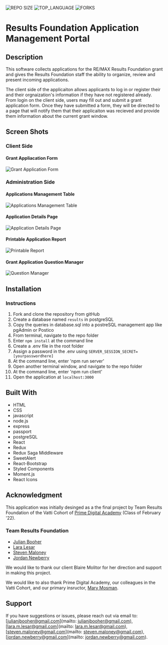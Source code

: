![REPO SIZE](https://img.shields.io/github/repo-size/sdeda1us/project-finale.svg?style=flat-square)
![TOP_LANGUAGE](https://img.shields.io/github/languages/top/sdeda1us/project-finale.svg?style=flat-square)
![FORKS](https://img.shields.io/github/forks/sdeda1us/project-finale.svg?style=social)

# Results Foundation Application Management Portal
  
## Description

  This software collects applications for the RE/MAX Results Foundation grant and gives the Results Foundation staff the ability to organize, review and present incoming applications. 

  The client side of the applicaiton allows applicants to log in or register their and their orgnaization's information if they have not registered already. From login on the client side, users may fill out and submit a grant application form. Once they have submitted a form, they will be directed to a page that will notify them that their applicaiton was recieved and provide them information about the current grant window.  

## Screen Shots

### Client Side

#### Grant Appliacation Form

![Grant Application Form](images/grant_application_form.png)

### Administration Side

#### Applications Management Table
![Applications Management Table](images/applications_table.png)

#### Application Details Page
![Application Details Page](images/app_details_page.png)

#### Printable Application Report
![Printable Report](images/printable_report.png)

#### Grant Application Question Manager
![Question Manager](images/question_manager.png)


## Installation

### Instructions
1. Fork and clone the repository from gitHub
2. Create a database named `results` in postgreSQL
3. Copy the queries in database.sql into a postreSQL management app like pgAdmin or Postico
4. From terminal, navigate to the repo folder
5. Enter `npm install` at the command line
6. Create a .env file in the root folder 
7. Assign a password in the .env using `SERVER_SESSION_SECRET=[yourpasswordhere]`
8. At the command line, enter 'npm run server'
9. Open another terminal window, and navigate to the repo folder
10. At the command line, enter 'npm run client'
11. Open the application at `localhost:3000`

## Built With
- HTML
- CSS
- javascript
- node.js
- express
- passport
- postgreSQL
- React
- Redux
- Redux Saga Middleware
- SweetAlert
- React-Bootstrap
- Styled Components
- Moment.js
- React Icons


## Acknowledgment

 This application was initially desinged as a the final project by Team Results Foundation of the Vatti Cohort of [Prime Digital Academy](https://primeacademy.io/) (Class of February '22). 

 ### Team Results Foundation
- [Julian Booher](https://github.com/julianbooher)
- [Lara Lesar](https://github.com/laramaurine)
- [Steven Maloney](https://github.com/sdeda1us)
- [Jordan Newberry](https://github.com/jordanNewberry21)

We would like to thank our client Blaire Molitor for her direction and support in making this project.

We would like to also thank Prime Digital Academy, our colleagues in the Vatti Cohort, and our primary insructor, [Mary Mosman](https://github.com/mbmosman).

## Support

If you have suggestions or issues, please reach out via email to: [julianjbooher@gmail.com](mailto: julianjbooher@gmail.com), [lara.m.lesar@gmail.com](mailto: lara.m.lesar@gmail.com), [steven.maloney@gmail.com](mailto: steven.maloney@gmail.com), [jordan.newberry@gmail.com](mailto: jordan.newberry@gmail.com). 